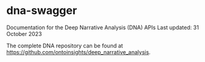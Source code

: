 # dna-swagger
Documentation for the Deep Narrative Analysis (DNA) APIs
Last updated: 31 October 2023

The complete DNA repository can be found at https://github.com/ontoinsights/deep_narrative_analysis.